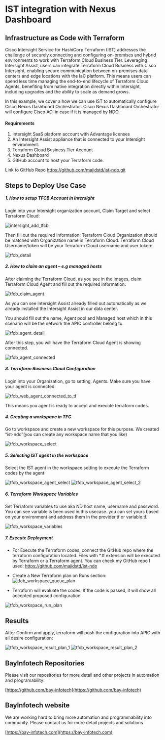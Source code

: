 # **IST integration with Nexus Dashboard**

## Infrastructure as Code with Terraform

Cisco Intersight Service for HashiCorp Terraform (IST) addresses the challenge of securely connecting and configuring on-premises and hybrid environments to work with Terraform Cloud Business Tier.
Leveraging Intersight Assist, users can integrate Terraform Cloud Business with Cisco Intersight, enabling secure communication between on-premises data centers and edge locations with the IaC platform. This means users can spend less time managing the end-to-end lifecycle of Terraform Cloud Agents, benefiting from native integration directly within Intersight, including upgrades and the ability to scale as demand grows.

In this example, we cover a how we can use IST to automatically configure Cisco Nexus Dashboard Orchestrator. Cisco Nexus Dashboard Orchestrator will configure Cisco ACI in case if it is managed by NDO.

#### Requirements

1. Intersight SaaS platform account with Advantage licenses
2. An Intersight Assist appliance that is connected to your Intersight environment.
3. Terraform Cloud Business Tier Account
4. Nexus Dashboard
5. GitHub account to host your Terraform code.

Link to GitHub Repo
<https://github.com/majidstd/ist-ndo.git>

## Steps to Deploy Use Case

##### 1. How to setup TFCB Account in Intersight

Login into your Intersight organization account, Claim Target and select Terraform Cloud:

![intersight_add_tfcb](/assets/intersight_add_tfcb.png)

Then fill out the required information:
Terraform Cloud Organization should be matched with Organization name in Terraform Cloud. Terraform Cloud Username/token will be your Terraform Cloud username and user token:

![tfcb_detail](/assets/tfcb_detail.png)

##### 2. How to claim an agent – e.g managed hosts

After claiming the Terraform Cloud, as you see in the images, claim Terraform Cloud Agent and fill out the required information:

![tfcb_claim_agent](/assets/tfcb_claim_agent.png)

As you can see Intersight Assist already filled out automatically as we already installed the Intersight Assist in our data center.

You should fill out the name, Agent pool and Managed host which in this scenario will be the network the APIC controller belong to.

![tfcb_agent_detail](/assets/tfcb_agent_detail.png)

After this step, you will have the Terraform Cloud Agent is showing connected.

![tfcb_agent_connected](/assets/tfcb_agent_connected.png)

##### 3. Terraform Business Cloud Configuration

Login into your Organization, go to setting, Agents. Make sure you have your agent is connected:

![tfcb_web_agent_connected_to_tf](/assets/tfcb_web_agent_connected_to_tf.png)

This means you agent is ready to accept and execute terraform codes.

##### 4. Creating a workspace in TFC

Go to workspace and create a new workspace for this purpose. We created “ist-ndo”(you can create any workspace name that you like)

![tfcb_workspace_select](/assets/tfcb_workspace_select.png)

##### 5. Selecting IST agent in the workspace

Select the IST agent in the workspace setting to execute the Terraform codes by the agent

![tfcb_workspace_agent_select](/assets/tfcb_workspace_agent_select.png)
![tfcb_workspace_agent_select_2](/assets/tfcb_workspace_agent_select_2.png)

##### 6. Terraform Workspace Variables

Set Terraform variables to use aka ND host name, username and password.
You can see variable is been used in this usecase. you can set yours based on your environment and address them in the provider.tf or variable.tf.

![tfcb_workspace_variables](/assets/tfcb_workspace_variables_key_value.png)

##### 7. Execute Deployment

- For Execute the Terraform codes, connect the GitHub repo where the terraform configuration located. Files with \*.tf extension will be executed by Terraform or a Terraform agent.
  You can check my GitHub repo I used: <https://github.com/majidstd/ist-ndo>

- Create a New Terraform plan on Runs section:
  ![tfcb_workspace_queue_plan](/assets/tfcb_workspace_queue_plan.png)

- Terraform will evaluate the codes. If the code is passed, it will show all accepted proposed configuration

![tfcb_workspace_run_plan](/assets/tfcb_workspace_run_plan.png)

## Results

After Confirm and apply, terraform will push the configuration into APIC with all desire configuration:

![tfcb_workspace_result_plan_1](/assets/tfcb_workspace_result_plan_1.png)
![tfcb_workspace_result_plan_2](/assets/tfcb_workspace_result_plan_2.png)

## BayInfotech Repositories

Please visit our repositories for more detail and other projects in automation and programability:

[https://github.com/bay-infotech](https://github.com/bay-infotech)


## BayInfotech website
We are working hard to bring more automation and programmability into community. Please contact us for more detail projects and solutions

[https://bay-infotech.com](https://bay-infotech.com)